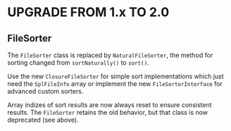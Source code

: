 UPGRADE FROM 1.x TO 2.0
=======================

FileSorter
----------

The `FileSorter` class is replaced by `NaturalFileSorter`, the method for sorting changed from `sortNaturally()` to `sort()`.

Use the new `ClosureFileSorter` for simple sort implementations which just need the `SplFileInfo` array or
implement the new `FileSorterInterface` for advanced custom sorters.

Array indizes of sort results are now always reset to ensure consistent results.
The `FileSorter` retains the old behavior, but that class is now deprecated (see above).

